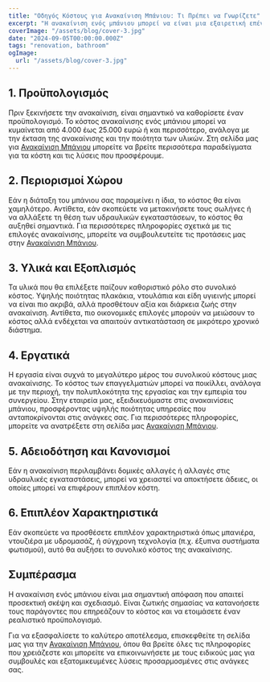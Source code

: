 ```yaml
---
title: "Οδηγός Κόστους για Ανακαίνιση Μπάνιου: Τι Πρέπει να Γνωρίζετε"
excerpt: "Η ανακαίνιση ενός μπάνιου μπορεί να είναι μια εξαιρετική επένδυση για την αύξηση της αξίας του σπιτιού σας, αλλά το κόστος μπορεί να ποικίλλει σημαντικά ανάλογα με πολλούς παράγοντες. Ας εξετάσουμε τους κυριότερους παράγοντες που επηρεάζουν το κόστος της ανακαίνισης ενός μπάνιου και τι μπορείτε να περιμένετε."
coverImage: "/assets/blog/cover-3.jpg"
date: "2024-09-05T00:00:00.000Z"
tags: "renovation, bathroom"
ogImage:
  url: "/assets/blog/cover-3.jpg"
---
```


## 1. Προϋπολογισμός

Πριν ξεκινήσετε την ανακαίνιση, είναι σημαντικό να καθορίσετε έναν προϋπολογισμό. Το κόστος ανακαίνισης ενός μπάνιου μπορεί να κυμαίνεται από 4.000 έως 25.000 ευρώ ή και περισσότερο, ανάλογα με την έκταση της ανακαίνισης και την ποιότητα των υλικών. Στη σελίδα μας για [Ανακαίνιση Μπάνιου](/anakainisi/mpaniou/) μπορείτε να βρείτε περισσότερα παραδείγματα για τα κόστη και τις λύσεις που προσφέρουμε.

## 2. Περιορισμοί Χώρου

Εάν η διάταξη του μπάνιου σας παραμείνει η ίδια, το κόστος θα είναι χαμηλότερο. Αντίθετα, εάν σκοπεύετε να μετακινήσετε τους σωλήνες ή να αλλάξετε τη θέση των υδραυλικών εγκαταστάσεων, το κόστος θα αυξηθεί σημαντικά. Για περισσότερες πληροφορίες σχετικά με τις επιλογές ανακαίνισης, μπορείτε να συμβουλευτείτε τις προτάσεις μας στην [Ανακαίνιση Μπάνιου](/anakainisi/mpaniou/).

## 3. Υλικά και Εξοπλισμός

Τα υλικά που θα επιλέξετε παίζουν καθοριστικό ρόλο στο συνολικό κόστος. Υψηλής ποιότητας πλακάκια, ντουλάπια και είδη υγιεινής μπορεί να είναι πιο ακριβά, αλλά προσθέτουν αξία και διάρκεια ζωής στην ανακαίνιση. Αντίθετα, πιο οικονομικές επιλογές μπορούν να μειώσουν το κόστος αλλά ενδέχεται να απαιτούν αντικατάσταση σε μικρότερο χρονικό διάστημα.

## 4. Εργατικά

Η εργασία είναι συχνά το μεγαλύτερο μέρος του συνολικού κόστους μιας ανακαίνισης. Το κόστος των επαγγελματιών μπορεί να ποικίλλει, ανάλογα με την περιοχή, την πολυπλοκότητα της εργασίας και την εμπειρία του συνεργείου. Στην εταιρεία μας, εξειδικευόμαστε στις ανακαινίσεις μπάνιου, προσφέροντας υψηλής ποιότητας υπηρεσίες που ανταποκρίνονται στις ανάγκες σας. Για περισσότερες πληροφορίες, μπορείτε να ανατρέξετε στη σελίδα μας [Ανακαίνιση Μπάνιου](/anakainisi/mpaniou/).

## 5. Αδειοδότηση και Κανονισμοί

Εάν η ανακαίνιση περιλαμβάνει δομικές αλλαγές ή αλλαγές στις υδραυλικές εγκαταστάσεις, μπορεί να χρειαστεί να αποκτήσετε άδειες, οι οποίες μπορεί να επιφέρουν επιπλέον κόστη.

## 6. Επιπλέον Χαρακτηριστικά

Εάν σκοπεύετε να προσθέσετε επιπλέον χαρακτηριστικά όπως μπανιέρα, ντουζιέρα με υδρομασάζ, ή σύγχρονη τεχνολογία (π.χ. έξυπνα συστήματα φωτισμού), αυτό θα αυξήσει το συνολικό κόστος της ανακαίνισης.

## Συμπέρασμα

Η ανακαίνιση ενός μπάνιου είναι μια σημαντική απόφαση που απαιτεί προσεκτική σκέψη και σχεδιασμό. Είναι ζωτικής σημασίας να κατανοήσετε τους παράγοντες που επηρεάζουν το κόστος και να ετοιμάσετε έναν ρεαλιστικό προϋπολογισμό.

Για να εξασφαλίσετε το καλύτερο αποτέλεσμα, επισκεφθείτε τη σελίδα μας για την [Ανακαίνιση Μπάνιου](/anakainisi/mpaniou/), όπου θα βρείτε όλες τις πληροφορίες που χρειάζεστε και μπορείτε να επικοινωνήσετε με τους ειδικούς μας για συμβουλές και εξατομικευμένες λύσεις προσαρμοσμένες στις ανάγκες σας.
